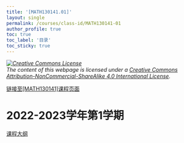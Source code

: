 ```yaml
---
title: '[MATH130141.01]'
layout: single
permalink: /courses/class-id/MATH130141-01
author_profile: true
toc: true
toc_label: '目录'
toc_sticky: true
---
```


<div class='notice--warning'>
<p><i><a rel='license' href='http://creativecommons.org/licenses/by-nc-sa/4.0/'><img alt='Creative Commons License' style='border-width:0' src='https://i.creativecommons.org/l/by-nc-sa/4.0/88x31.png' /></a><br /> The content of this webpage is licensed under a <a rel='license' href='http://creativecommons.org/licenses/by-nc-sa/4.0/'>Creative Commons Attribution-NonCommercial-ShareAlike 4.0 International License</a>.</i></p>
</div>

<a href='https://fdu-math.github.io/courses/MATH130141'>链接至[MATH130141]课程页面<a>

# 2022-2023学年第1学期

<a href='https://fdu-math.github.io/assets/docs/courses/MATH130141.01-2022-2023-1 (Encrypted).pdf'>课程大纲</a>